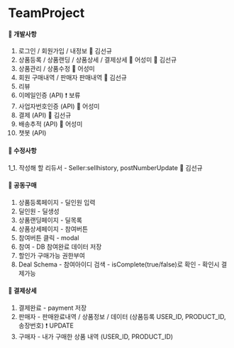 # TeamProject

#### :pushpin: 개발사항
1. 로그인 / 회원가입 / 내정보 :man: 김선규
2. 상품등록 / 상품랜딩 / 상품상세 / 결제상세 :woman: 어성미 :man: 김선규
3. 상품관리 / 상품수정 :woman: 어성미
4. 회원 구매내역 / 판매자 판매내역 :man: 김선규
5. 리뷰
6. 이메일인증 (API) :heavy_exclamation_mark: 보류
7. 사업자번호인증 (API) :woman: 어성미
8. 결제 (API) :man: 김선규
9. 배송추적 (API) :woman: 어성미
10. 챗봇 (API)

#### :pushpin: 수정사항
1_1. 작성해 할 리듀서 - Seller:sellhistory, postNumberUpdate :man: 김선규 <br>

#### :memo: 공동구매
1. 상품등록페이지 - 딜인원 입력
2. 딜인원 - 딜생성
3. 상품랜딩페이지 - 딜목록
4. 상품상세페이지 - 참여버튼
5. 참여버튼 클릭 - modal
6. 참여 - DB 참여완료 데이터 저장
7. 할인가 구매가능 권한부여
8. Deal Schema - 참여아이디 검색 - isComplete(true/false)로 확인 - 확인시 결제가능

#### :memo: 결제상세
1. 결제완료 - payment 저장
2. 판매자 - 판매완료내역 / 상품정보 / 데이터 (상품등록 USER_ID, PRODUCT_ID, 송장번호) :heavy_exclamation_mark: UPDATE
3. 구매자 - 내가 구매한 상품 내역 (USER_ID, PRODUCT_ID)